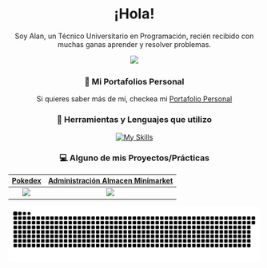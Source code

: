 <div align="center">
  <h1 >¡Hola!</h1>

<p>Soy Alan, un Técnico Universitario en Programación, recién recibido con muchas ganas aprender y resolver problemas.</p>
<img width="150"src="https://i.pinimg.com/originals/ae/0a/46/ae0a469f839472c3a232d3ba2b19d471.gif">
<h3>💼 Mi Portafolios Personal</h3>

Si quieres saber más de mí, checkea mi [Portafolio Personal](https://portfolio-aplc.vercel.app/)

<h3>🔧 Herramientas y Lenguajes que utilizo</h3>

[![My Skills](https://skillicons.dev/icons?i=js,react,html,css,vite,nodejs,git,python,mysql)](https://skillicons.dev)

<h3>💻 Alguno de mis Proyectos/Prácticas</h3>

|                                                                                                      [Pokedex](https://github.com/AlanPLC/Pokedex)                                                                                                      |                                                           [Administración Almacen Minimarket](https://github.com/AlanPLC/TP-Final-Lab.-IV)                                                           |
|:-------------------------------------------------------------------------------------------------------------------------------------------------------------------------------------------------------------------------:|:---------------------------------------------------------------------------------------------------------------------------------:|
| <img width="300" src="https://i.imgur.com/Q2P9v7P.png"> | <img width="300" src="https://i.imgur.com/uJOok4z.png"> |


<p >
    <picture>
      <source media="(prefers-color-scheme: dark)" srcset="https://raw.githubusercontent.com/ashu-guo/ashu-guo/master/assets/github-contribution-grid-snake.svg">
      <source media="(prefers-color-scheme: light)" srcset="https://raw.githubusercontent.com/ashu-guo/ashu-guo/master/assets/github-contribution-grid-snake.svg">
      <img alt="github contribution grid snake animation" src="https://raw.githubusercontent.com/ashu-guo/ashu-guo/master/assets/github-contribution-grid-snake.svg">
    </picture>
</p>
</div>
